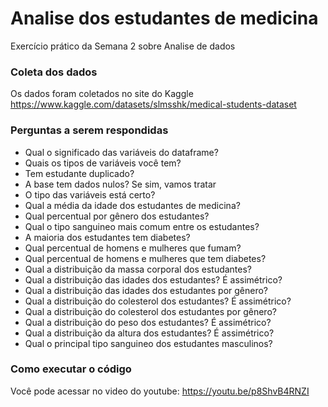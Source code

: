 # Analise dos estudantes de medicina

Exercício prático da Semana 2 sobre Analise de dados

### Coleta dos dados
Os dados foram coletados no site do Kaggle
https://www.kaggle.com/datasets/slmsshk/medical-students-dataset

### Perguntas a serem respondidas

- Qual o significado das variáveis do dataframe?
- Quais os tipos de variáveis você tem?
- Tem estudante duplicado?
- A base tem dados nulos? Se sim, vamos tratar
- O tipo das variáveis está certo?
- Qual a média da idade dos estudantes de medicina?
- Qual percentual por gênero dos estudantes?
- Qual o tipo sanguineo mais comum entre os estudantes?
- A maioria dos estudantes tem diabetes?
- Qual percentual de homens e mulheres que fumam?
- Qual percentual de homens e mulheres que tem diabetes?
- Qual a distribuição da massa corporal dos estudantes?
- Qual a distribuição das idades dos estudantes? É assimétrico?
- Qual a distribuição das idades dos estudantes por gênero?
- Qual a distribuição do colesterol dos estudantes? É assimétrico?
- Qual a distribuição do colesterol dos estudantes por gênero?
- Qual a distribuição do peso dos estudantes? É assimétrico?
- Qual a distribuição da altura dos estudantes? É assimétrico?
- Qual o principal tipo sanguineo dos estudantes masculinos?

### Como executar o código
Você pode acessar no video do youtube: https://youtu.be/p8ShvB4RNZI
